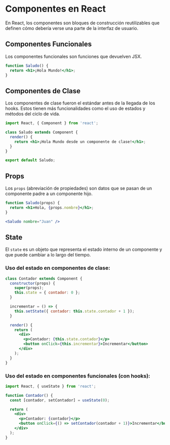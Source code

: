 # Componentes en React

En React, los componentes son bloques de construcción reutilizables que definen cómo debería verse una parte de la interfaz de usuario.

## Componentes Funcionales

Los componentes funcionales son funciones que devuelven JSX.

```jsx
function Saludo() {
  return <h1>¡Hola Mundo!</h1>;
}
```

## Componentes de Clase

Los componentes de clase fueron el estándar antes de la llegada de los hooks. Estos tienen más funcionalidades como el uso de estados y métodos del ciclo de vida.

```jsx
import React, { Component } from 'react';

class Saludo extends Component {
  render() {
    return <h1>¡Hola Mundo desde un componente de clase!</h1>;
  }
}

export default Saludo;
```

## Props

Los `props` (abreviación de propiedades) son datos que se pasan de un componente padre a un componente hijo.

```jsx
function Saludo(props) {
  return <h1>Hola, {props.nombre}</h1>;
}

<Saludo nombre="Juan" />
```

## State

El `state` es un objeto que representa el estado interno de un componente y que puede cambiar a lo largo del tiempo.

### Uso del estado en componentes de clase:

```jsx
class Contador extends Component {
  constructor(props) {
    super(props);
    this.state = { contador: 0 };
  }

  incrementar = () => {
    this.setState({ contador: this.state.contador + 1 });
  }

  render() {
    return (
      <div>
        <p>Contador: {this.state.contador}</p>
        <button onClick={this.incrementar}>Incrementar</button>
      </div>
    );
  }
}
```

### Uso del estado en componentes funcionales (con hooks):

```jsx
import React, { useState } from 'react';

function Contador() {
  const [contador, setContador] = useState(0);

  return (
    <div>
      <p>Contador: {contador}</p>
      <button onClick={() => setContador(contador + 1)}>Incrementar</button>
    </div>
  );
}
```

